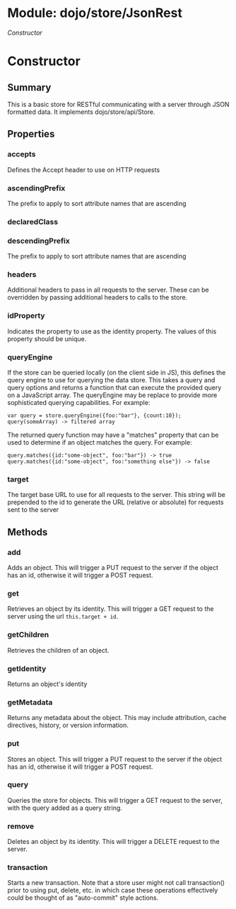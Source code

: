 # Module: dojo/store/JsonRest

*Constructor*

# Constructor

## Summary

This is a basic store for RESTful communicating with a server through JSON
formatted data. It implements dojo/store/api/Store.
## Properties

### accepts
Defines the Accept header to use on HTTP requests

### ascendingPrefix
The prefix to apply to sort attribute names that are ascending

### declaredClass


### descendingPrefix
The prefix to apply to sort attribute names that are ascending

### headers
Additional headers to pass in all requests to the server. These can be overridden
by passing additional headers to calls to the store.

### idProperty
Indicates the property to use as the identity property. The values of this
property should be unique.

### queryEngine
If the store can be queried locally (on the client side in JS), this defines
the query engine to use for querying the data store.
This takes a query and query options and returns a function that can execute
the provided query on a JavaScript array. The queryEngine may be replace to
provide more sophisticated querying capabilities. For example:

    var query = store.queryEngine({foo:"bar"}, {count:10});
    query(someArray) -> filtered array

The returned query function may have a "matches" property that can be
used to determine if an object matches the query. For example:

    query.matches({id:"some-object", foo:"bar"}) -> true
    query.matches({id:"some-object", foo:"something else"}) -> false

### target
The target base URL to use for all requests to the server. This string will be
prepended to the id to generate the URL (relative or absolute) for requests
sent to the server

## Methods

### add
Adds an object. This will trigger a PUT request to the server
if the object has an id, otherwise it will trigger a POST request.

### get
Retrieves an object by its identity. This will trigger a GET request to the server using
the url `this.target + id`.

### getChildren
Retrieves the children of an object.

### getIdentity
Returns an object's identity

### getMetadata
Returns any metadata about the object. This may include attribution,
cache directives, history, or version information.

### put
Stores an object. This will trigger a PUT request to the server
if the object has an id, otherwise it will trigger a POST request.

### query
Queries the store for objects. This will trigger a GET request to the server, with the
query added as a query string.

### remove
Deletes an object by its identity. This will trigger a DELETE request to the server.

### transaction
Starts a new transaction.
Note that a store user might not call transaction() prior to using put,
delete, etc. in which case these operations effectively could be thought of
as "auto-commit" style actions.

